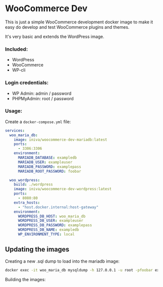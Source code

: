 # WooCommerce Dev

This is just a simple WooCommerce development docker image
to make it easy do develop and test WooCommerce plugins and themes.

It's very basic and extends the WordPress image.

### Included:

- WordPress
- WooCommerce
- WP-cli

### Login credentials:

- WP Admin: admin / password
- PHPMyAdmin: root / password

### Usage:

Create a `docker-compose.yml` file:

```yaml
services:
  woo_maria_db:
    image: iniva/woocommerce-dev-mariadb:latest
    ports:
      - 3306:3306
    environment:
      MARIADB_DATABASE: exampledb
      MARIADB_USER: exampleuser
      MARIADB_PASSWORD: examplepass
      MARIADB_ROOT_PASSWORD: foobar

  woo_wordpress:
    build: ./wordpress
    image: iniva/woocommerce-dev-wordpress:latest
    ports:
      - 8080:80
    extra_hosts:
      - "host.docker.internal:host-gateway"
    environment:
      WORDPRESS_DB_HOST: woo_maria_db
      WORDPRESS_DB_USER: exampleuser
      WORDPRESS_DB_PASSWORD: examplepass
      WORDPRESS_DB_NAME: exampledb
      WP_ENVIRONMENT_TYPE: local
```

## Updating the images

Creating a new .sql dump to load into the mariadb image:

```bash
docker exec -it woo_maria_db mysqldump -h 127.0.0.1 -u root -pfoobar exampledb > mariadb/init.sql
```

Building the images:

```bash

```

